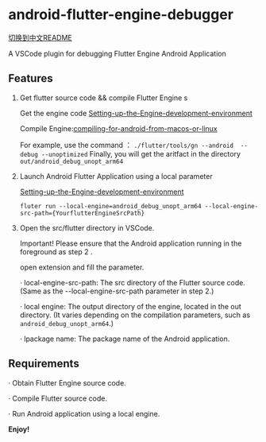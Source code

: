 # android-flutter-engine-debugger  

[切换到中文README](README_ZH.md)

 
A VSCode plugin for debugging Flutter Engine Android Application


## Features

1. Get flutter source code && compile Flutter Engine s

    Get the engine code 
    [Setting-up-the-Engine-development-environment](https://github.com/flutter/flutter/wiki/Setting-up-the-Engine-development-environment)

    Compile Engine:[compiling-for-android-from-macos-or-linux](https://github.com/flutter/flutter/wiki/Compiling-the-engine#compiling-for-android-from-macos-or-linux)


    For example, use the command ： `./flutter/tools/gn --android  --debug --unoptimized` 
    Finally, you will get the aritfact in the directory `out/android_debug_unopt_arm64 `


2. Launch Android Flutter Application using a local parameter

    [Setting-up-the-Engine-development-environment](https://github.com/flutter/flutter/wiki/Debugging-the-engine)

    ```fluter run --local-engine=android_debug_unopt_arm64 --local-engine-src-path={YourflutterEngineSrcPath}```

3. Open the src/flutter directory in VSCode.

    Important! Please ensure that the Android application running in the foreground as step 2 .

    open extension and fill the parameter.

    · local-engine-src-path: The src directory of the Flutter source code.(Same as the --local-engine-src-path parameter in step 2.)

    · local engine: The output directory of the engine, located in the out directory. (It varies depending on the compilation parameters, such as `android_debug_unopt_arm64`.)

    · lpackage name: The package name of the Android application.

## Requirements

· Obtain Flutter Engine source code.

· Compile Flutter source code.

· Run Android application using a local engine.

**Enjoy!**

